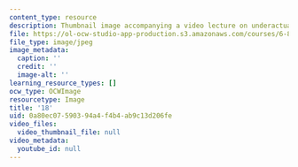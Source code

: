 ```yaml
---
content_type: resource
description: Thumbnail image accompanying a video lecture on underactuated robotics.
file: https://ol-ocw-studio-app-production.s3.amazonaws.com/courses/6-832-underactuated-robotics-spring-2009/0a80ec07590394a4f4b4ab9c13d206fe_18.jpg
file_type: image/jpeg
image_metadata:
  caption: ''
  credit: ''
  image-alt: ''
learning_resource_types: []
ocw_type: OCWImage
resourcetype: Image
title: '18'
uid: 0a80ec07-5903-94a4-f4b4-ab9c13d206fe
video_files:
  video_thumbnail_file: null
video_metadata:
  youtube_id: null
---
```

